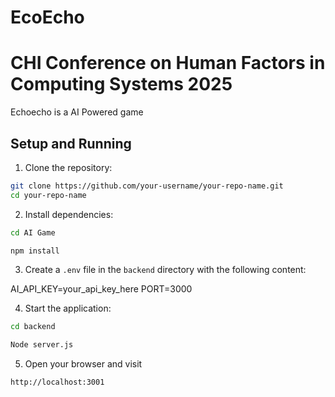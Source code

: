 
# EcoEcho 

# CHI Conference on Human Factors in Computing Systems 2025 
Echoecho is a AI Powered game 

## Setup and Running

1. Clone the repository:

```sh
git clone https://github.com/your-username/your-repo-name.git
cd your-repo-name
```

2. Install dependencies:

```sh
cd AI Game
```

```sh
npm install 
```

3. Create a `.env` file in the `backend` directory with the following content:

AI_API_KEY=your_api_key_here
PORT=3000

4. Start the application:

```sh
cd backend
```

```sh
Node server.js
```

5. Open your browser and visit 

`http://localhost:3001`

